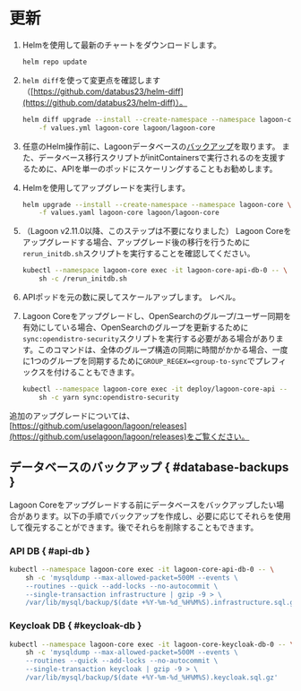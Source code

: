 # 更新

1. Helmを使用して最新のチャートをダウンロードします。

    ```bash title="最新のチャートをダウンロード"
    helm repo update
    ```

2. `helm diff`を使って変更点を確認します（[https://github.com/databus23/helm-diff](https://github.com/databus23/helm-diff)）。

    ```bash title="変更点を確認"
    helm diff upgrade --install --create-namespace --namespace lagoon-core \
        -f values.yml lagoon-core lagoon/lagoon-core
    ```

3. 任意のHelm操作前に、Lagoonデータベースの[バックアップ](#database-backups)を取ります。
   また、データベース移行スクリプトがinitContainersで実行されるのを支援するために、APIを単一のポッドにスケーリングすることもお勧めします。

4. Helmを使用してアップグレードを実行します。

    ```bash title="アップグレードを実行"
    helm upgrade --install --create-namespace --namespace lagoon-core \
        -f values.yaml lagoon-core lagoon/lagoon-core
    ```

5. （Lagoon v2.11.0以降、このステップは不要になりました）
    Lagoon Coreをアップグレードする場合、アップグレード後の移行を行うために`rerun_initdb.sh`スクリプトを実行することを確認してください。

    ```bash title="スクリプトを実行"
    kubectl --namespace lagoon-core exec -it lagoon-core-api-db-0 -- \
        sh -c /rerun_initdb.sh
    ```

6. APIポッドを元の数に戻してスケールアップします。 レベル。

7. Lagoon Coreをアップグレードし、OpenSearchのグループ/ユーザー同期を有効にしている場合、OpenSearchのグループを更新するために`sync:opendistro-security`スクリプトを実行する必要がある場合があります。このコマンドは、全体のグループ構造の同期に時間がかかる場合、一度に1つのグループを同期するために`GROUP_REGEX=<group-to-sync`でプレフィックスを付けることもできます。

    ```bash title="スクリプトの実行"
    kubectl --namespace lagoon-core exec -it deploy/lagoon-core-api -- \
        sh -c yarn sync:opendistro-security
    ```

追加のアップグレードについては、[https://github.com/uselagoon/lagoon/releases](https://github.com/uselagoon/lagoon/releases)をご覧ください。

## データベースのバックアップ { #database-backups }

Lagoon Coreをアップグレードする前にデータベースをバックアップしたい場合があります。以下の手順でバックアップを作成し、必要に応じてそれらを使用して復元することができます。後でそれらを削除することもできます。

### API DB { #api-db }

```bash title="API DBのバックアップ"
kubectl --namespace lagoon-core exec -it lagoon-core-api-db-0 -- \
    sh -c 'mysqldump --max-allowed-packet=500M --events \
    --routines --quick --add-locks --no-autocommit \
    --single-transaction infrastructure | gzip -9 > \
    /var/lib/mysql/backup/$(date +%Y-%m-%d_%H%M%S).infrastructure.sql.gz'
```

### Keycloak DB { #keycloak-db }

```bash title="Keycloak DBのバックアップ"
kubectl --namespace lagoon-core exec -it lagoon-core-keycloak-db-0 -- \
    sh -c 'mysqldump --max-allowed-packet=500M --events \
    --routines --quick --add-locks --no-autocommit \
    --single-transaction keycloak | gzip -9 > \
    /var/lib/mysql/backup/$(date +%Y-%m-%d_%H%M%S).keycloak.sql.gz'
```

